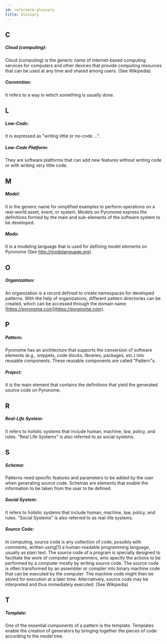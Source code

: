 ```yaml
---
id: reference-glossary
title: Glossary
---
```


<a id="aHeaderMenuAnchor" data-header-menu="Docs"></a>

## C

##### Cloud (computing):
Cloud (computing) is the generic name of internet-based computing services for computers and other devices that provide computing resources that can be used at any time and shared among users. (See Wikipedia)

##### Convention:
It refers to a way in which something is usually done.

## L

##### Low-Code:
It is expressed as "writing little or no-code ...".

##### Low-Code Platform:
They are software platforms that can add new features without writing code or with writing very little code.

## M

##### Model:
It is the generic name for simplified examples to perform operations on a real-world asset, event, or system. Models on Pyronome express the definitions formed by the main and sub-elements of the software system to be developed.

##### Modo:
It is a modeling language that is used for defining model elements on Pyronome (See http://modolanguage.org).

## O

##### Organization:
An organization is a record defined to create namespaces for developed patterns. With the help of organizations, different pattern directories can be created, which can be accessed through the domain name [https://pyronome.com](https://pyronome.com).

## P

##### Pattern:
Pyronome has an architecture that supports the conversion of software elements (e.g., snippets, code blocks, libraries, packages, etc.) into reusable components. These reusable components are called "Pattern"s.

##### Project:
It is the main element that contains the definitions that yield the generated source code on Pyronome.

## R

##### Real-Life System:
It refers to holistic systems that include human, machine, law, policy, and rules. "Real Life Systems" is also referred to as social systems.

## S

##### Schema:
Patterns need specific features and parameters to be added by the user when generating source code. Schemas are elements that enable the information to be taken from the user to be defined.

##### Social System:
It refers to holistic systems that include human, machine, law, policy, and rules. "Social Systems" is also referred to as real-life systems.

##### Source Code:
In computing, source code is any collection of code, possibly with comments, written using[1] a human-readable programming language, usually as plain text. The source code of a program is specially designed to facilitate the work of computer programmers, who specify the actions to be performed by a computer mostly by writing source code. The source code is often transformed by an assembler or compiler into binary machine code that can be executed by the computer. The machine code might then be stored for execution at a later time. Alternatively, source code may be interpreted and thus immediately executed. (See Wikipedia)

## T

##### Template:
One of the essential components of a pattern is the template. Templates enable the creation of generators by bringing together the pieces of code according to the model tree.